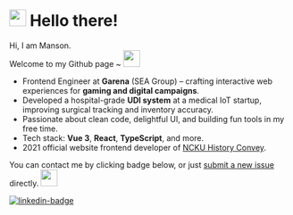 # <img src="https://emojis.slackmojis.com/emojis/images/1531849430/4246/blob-sunglasses.gif?1531849430" width="30"/> Hello there!

Hi, I am Manson.  
Welcome to my Github page ~ <img src="https://emojis.slackmojis.com/emojis/images/1660853767/60881/meow_attention.gif?1660853767" width="30"/>

* Frontend Engineer at **Garena** (SEA Group) – crafting interactive web experiences for **gaming and digital campaigns**.  
* Developed a hospital-grade **UDI system** at a medical IoT startup, improving surgical tracking and inventory accuracy.  
* Passionate about clean code, delightful UI, and building fun tools in my free time.  
* Tech stack: **Vue 3**, **React**, **TypeScript**, and more.  
* 2021 official website frontend developer of [NCKU History Convey].

You can contact me by clicking badge below, or just [submit a new issue] directly. <img src="https://emojis.slackmojis.com/emojis/images/1680554188/65018/cat-roomba-exceptionally-fast.gif?1680554188" width="30"/>

[![linkedin-badge]](https://www.linkedin.com/in/%E9%96%94%E7%BF%94-%E8%A8%B1-423584256/)

[resume]: https://www.cakeresume.com/s--gcn8sN5daZrnEcGfn7vC-w--/b34076026
[resume-badge]: https://img.shields.io/badge/Résumé-f48300?style=for-the-badge&logoColor=white&logo=rust
[linkedin-badge]: https://img.shields.io/badge/LinkedIn-0077B5?style=for-the-badge&logo=linkedin&logoColor=white
[NCKU History Convey]: https://www.facebook.com/nckuhisdrama

[submit a new issue]: https://github.com/70928manson/70928manson/issues/new
